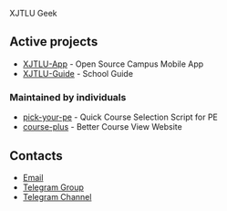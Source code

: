 XJTLU Geek

## Active projects

- [XJTLU-App](https://github.com/XJTLU-Geek/XJTLU-App) - Open Source Campus Mobile App
- [XJTLU-Guide](https://guide.xjtlu.best) - School Guide

### Maintained by individuals

- [pick-your-pe](https://github.com/AprilNEA/pick-your-pe) - Quick Course Selection Script for PE
- [course-plus](https://course-plus.xjtlu.best) - Better Course View Website

## Contacts

- [Email]()
- [Telegram Group](https://t.me/XJTLUGeek)
- [Telegram Channel](https://t.me/XJTLUGeekChannel)
